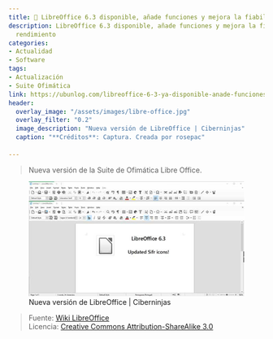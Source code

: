 ```yaml
---
title: 📰 LibreOffice 6.3 disponible, añade funciones y mejora la fiabilidad y rendimiento
description: LibreOffice 6.3 disponible, añade funciones y mejora la fiabilidad y
  rendimiento
categories:
- Actualidad
- Software
tags:
- Actualización
- Suite Ofimática
link: https://ubunlog.com/libreoffice-6-3-ya-disponible-anade-funciones-y-mejora-la-fiabilidad-y-rendimiento
header:
  overlay_image: "/assets/images/libre-office.jpg"
  overlay_filter: "0.2"
  image_description: "Nueva versión de LibreOffice | Ciberninjas"
  caption: "**Créditos**: Captura. Creada por rosepac"

---
```

> Nueva versión de la Suite de Ofimática Libre Office.

<figure>
    <a href="/assets/images/libre-office.jpg" class="image-popup"><img src="/assets/images/libre-officex636.jpg"></a>
    <figcaption>Nueva versión de LibreOffice | Ciberninjas</figcaption>
</figure>

> Fuente: [Wiki LibreOffice](https://wiki.documentfoundation.org/ReleaseNotes/6.3 "Wiki de la Fundación de LibreOffice: Ciberninjas")  
> Licencia:  [Creative Commons Attribution-ShareAlike 3.0](https://creativecommons.org/licenses/by-sa/3.0/ "Licencia del contenido de las imágenes de LibreOffice: Ciberninjas")